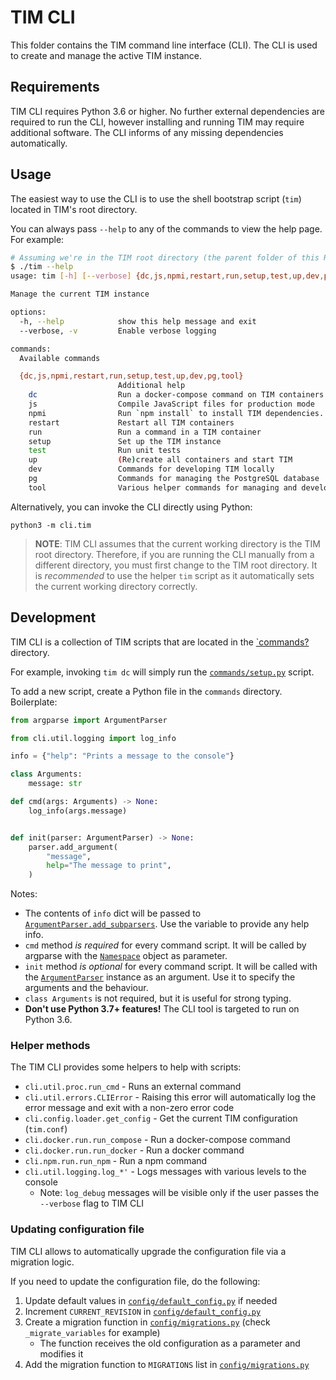 # TIM CLI

This folder contains the TIM command line interface (CLI). The CLI is used to create and manage the active TIM instance.

## Requirements

TIM CLI requires Python 3.6 or higher.
No further external dependencies are required to run the CLI,
however installing and running TIM may require additional software.
The CLI informs of any missing dependencies automatically.

## Usage

The easiest way to use the CLI is to use the shell bootstrap script (`tim`) located in TIM's root directory.

You can always pass `--help` to any of the commands to view the help page. For example:

```bash
# Assuming we're in the TIM root directory (the parent folder of this README)
$ ./tim --help
usage: tim [-h] [--verbose] {dc,js,npmi,restart,run,setup,test,up,dev,pg,tool} ...

Manage the current TIM instance

options:
  -h, --help            show this help message and exit
  --verbose, -v         Enable verbose logging

commands:
  Available commands

  {dc,js,npmi,restart,run,setup,test,up,dev,pg,tool}
                        Additional help
    dc                  Run a docker-compose command on TIM containers
    js                  Compile JavaScript files for production mode
    npmi                Run `npm install` to install TIM dependencies.
    restart             Restart all TIM containers
    run                 Run a command in a TIM container
    setup               Set up the TIM instance
    test                Run unit tests
    up                  (Re)create all containers and start TIM
    dev                 Commands for developing TIM locally
    pg                  Commands for managing the PostgreSQL database
    tool                Various helper commands for managing and developing TIM
```

Alternatively, you can invoke the CLI directly using Python:

```
python3 -m cli.tim
```

> **NOTE**: TIM CLI assumes that the current working directory is the TIM root directory.
> Therefore, if you are running the CLI manually from a different directory, you must first change to the TIM root directory.
> It is *recommended* to use the helper `tim` script as it automatically sets the current working directory correctly.


## Development

TIM CLI is a collection of TIM scripts that are located in the [`commands? ](commands) directory.

For example, invoking `tim dc` will simply run the [`commands/setup.py`](commands/setup.py) script.

To add a new script, create a Python file in the `commands` directory. Boilerplate:

```python
from argparse import ArgumentParser

from cli.util.logging import log_info

info = {"help": "Prints a message to the console"}

class Arguments:
    message: str

def cmd(args: Arguments) -> None:
    log_info(args.message)


def init(parser: ArgumentParser) -> None:
    parser.add_argument(
        "message",
        help="The message to print",
    )
```

Notes:

* The contents of `info` dict will be passed to [`ArgumentParser.add_subparsers`](https://docs.python.org/3/library/argparse.html#argparse.ArgumentParser.add_subparsers). Use the variable to provide any help info.
* `cmd` method *is required* for every command script. It will be called by argparse with the [`Namespace`](https://docs.python.org/3/library/argparse.html#argparse.Namespace) object as parameter.
* `init` method *is optional* for every command script. It will be called with the [`ArgumentParser`](https://docs.python.org/3/library/argparse.html#argparse.ArgumentParser) instance as an argument. Use it to specify the arguments and the behaviour.
* `class Arguments` is not required, but it is useful for strong typing.
* **Don't use Python 3.7+ features!** The CLI tool is targeted to run on Python 3.6.

### Helper methods

The TIM CLI provides some helpers to help with scripts:

* `cli.util.proc.run_cmd` - Runs an external command
* `cli.util.errors.CLIError` - Raising this error will automatically log the error message and exit with a non-zero error code
* `cli.config.loader.get_config` - Get the current TIM configuration (`tim.conf`)
* `cli.docker.run.run_compose` - Run a docker-compose command
* `cli.docker.run.run_docker` - Run a docker command
* `cli.npm.run.run_npm` - Run a npm command
* `cli.util.logging.log_*'` - Logs messages with various levels to the console
  * Note: `log_debug` messages will be visible only if the user passes the `--verbose` flag to TIM CLI 
 
### Updating configuration file

TIM CLI allows to automatically upgrade the configuration file via a migration logic.

If you need to update the configuration file, do the following:

1. Update default values in [`config/default_config.py`](config/default_config.py) if needed
2. Increment `CURRENT_REVISION` in [`config/default_config.py`](config/default_config.py)
3. Create a migration function in [`config/migrations.py`](config/migrations.py) (check `_migrate_variables` for example)
    * The function receives the old configuration as a parameter and modifies it
4. Add the migration function to `MIGRATIONS` list in [`config/migrations.py`](config/migrations.py)
